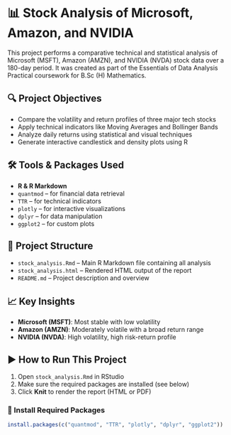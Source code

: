 # 📊 Stock Analysis of Microsoft, Amazon, and NVIDIA

This project performs a comparative technical and statistical analysis of Microsoft (MSFT), Amazon (AMZN), and NVIDIA (NVDA) stock data over a 180-day period. It was created as part of the Essentials of Data Analysis Practical coursework for B.Sc (H) Mathematics.

## 🔍 Project Objectives
- Compare the volatility and return profiles of three major tech stocks
- Apply technical indicators like Moving Averages and Bollinger Bands
- Analyze daily returns using statistical and visual techniques
- Generate interactive candlestick and density plots using R

## 🛠 Tools & Packages Used
- **R & R Markdown**
- `quantmod` – for financial data retrieval
- `TTR` – for technical indicators
- `plotly` – for interactive visualizations
- `dplyr` – for data manipulation
- `ggplot2` – for custom plots

## 📁 Project Structure
- `stock_analysis.Rmd` – Main R Markdown file containing all analysis
- `stock_analysis.html` – Rendered HTML output of the report
- `README.md` – Project description and overview

## 📈 Key Insights
- **Microsoft (MSFT)**: Most stable with low volatility
- **Amazon (AMZN)**: Moderately volatile with a broad return range
- **NVIDIA (NVDA)**: High volatility, high risk-return profile

## ▶️ How to Run This Project
1. Open `stock_analysis.Rmd` in RStudio
2. Make sure the required packages are installed (see below)
3. Click **Knit** to render the report (HTML or PDF)

### 🔧 Install Required Packages
```r
install.packages(c("quantmod", "TTR", "plotly", "dplyr", "ggplot2"))
